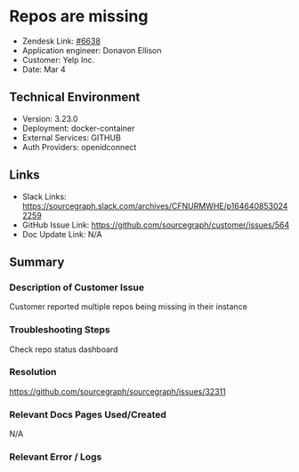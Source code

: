 
# Repos are missing

- Zendesk Link: [#6638](https://sourcegraph.zendesk.com/agent/tickets/6638)
- Application engineer: Donavon Ellison
- Customer: Yelp Inc. 
- Date: Mar 4

## Technical Environment
- Version: 3.23.0​
- Deployment: docker-container
- External Services: GITHUB
- Auth Providers: openidconnect


## Links
- Slack Links: https://sourcegraph.slack.com/archives/CFNURMWHE/p1646408530242259
- GitHub Issue Link: https://github.com/sourcegraph/customer/issues/564
- Doc Update Link: N/A

## Summary
### Description of Customer Issue
Customer reported multiple repos being missing in their instance
### Troubleshooting Steps
Check repo status dashboard
### Resolution
https://github.com/sourcegraph/sourcegraph/issues/32311
### Relevant Docs Pages Used/Created
N/A
### Relevant Error / Logs
